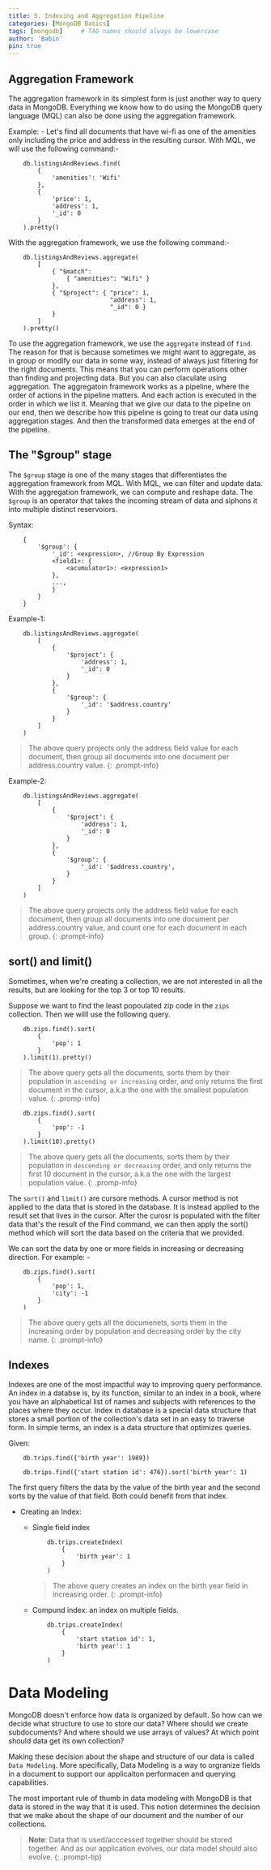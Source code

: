 ```yaml
---
title: 5. Indexing and Aggregation Pipeline
categories: [MongoDB Basics]
tags: [mongodb]     # TAG names should always be lowercase
author: 'Babin'
pin: true
---
```


## Aggregation Framework
The aggregation framework in its simplest form is just another way to query data in MongoDB. Everything we know how to do using the MongoDB query language (MQL) can also be done using the aggregation framework. 

Example: - Let's find all documents that have wi-fi as one of the amenities only including the price and address in the resulting cursor.
With MQL, we will use the following command:-
```
    db.listingsAndReviews.find(
        {
            'amenities': 'Wifi'
        },
        {
            'price': 1,
            'address': 1,
            '_id': 0
        }
    ).pretty()
```
With the aggregation framework, we use the following command:-
```
    db.listingsAndReviews.aggregate(
        [
            { "$match": 
                { "amenities": "Wifi" } 
            },
            { "$project": { "price": 1,
                            "address": 1,
                            "_id": 0 }
            }
        ]
    ).pretty()

```
To use the aggregation framework, we use the `aggregate` instead of `find`. The reason for that is because sometimes we might want to aggregate, as in group or modify our data in some way, instead of always just filtering for the right documents. This means that you can perform operations other than finding and projecting data. But you can also claculate using aggregation. 
The aggregatoin framework works as a pipeline, where the order of actions in the pipeline matters. And each action is executed in the order in which we list it. Meaning that we give our data to the pipeline on our end, then we describe how this pipeline is going to treat our data using aggregation stages. And then the transformed data emerges at the end of the pipeline. 


## The "$group" stage
The `$group` stage  is one of the many stages that differentiates the aggregation framework from MQL. With MQL, we can filter and update data. With the aggregation framework, we can compute and reshape data. The `$group` is an operator that takes the incoming stream of data and siphons it into multiple distinct reservoiors. 

Syntax: 
```
    {
        '$group': {
            '_id': <expression>, //Group By Expression
            <field1>: {
                <acumulator1>: <expression1>
            },
            ...,
            }
        }
    }
```

Example-1: 
```
    db.listingsAndReviews.aggregate(
        [
            {
                '$project': {
                    'address': 1,
                    '_id': 0
                }
            },
            {
                '$group': {
                    '_id': '$address.country'
                }
            }
        ]
    )
```
> The above query projects only the address field value for each document, then group all documents into one document per address.country value.
{: .prompt-info}

Example-2: 
```
    db.listingsAndReviews.aggregate(
        [
            {
                '$project': {
                    'address': 1,
                    '_id': 0
                }
            },
            {
                '$group': {
                    '_id': '$address.country',
                }
            }
        ]
    )
```
> The above query projects only the address field value for each document, then group all documents into one document per address.country value, and count one for each document in each group.
{: .prompt-info}



## sort() and limit()
Sometimes, when we're creating a collection, we are not interested in all the results, but are looking for the top 3 or top 10 results.  

Suppose we want to find the least popoulated zip code in the `zips` collection. Then we willl use the following query. 

```
    db.zips.find().sort(
        {
            'pop': 1
        }
    ).limit(1).pretty()
```
> The above query gets all the documents, sorts them by their population in `ascending or increasing` order, and only returns the first document in the cursor, a.k.a the one with the smallest population value. 
{: .promp-info}


```
    db.zips.find().sort(
        {
            'pop': -1
        }
    ).limit(10).pretty()
```
> The above query gets all the documents, sorts them by their population in `descending or decreasing` order, and only returns the first 10 document in the cursor, a.k.a the one with the largest population value. 
{: .promp-info}


The `sort()` and `limit()` are cursore methods. A cursor method is not applied to the data that is stored in the database. It is instead applied to the result set that lives in the cursor. After the curosr is populated with the filter data that's the result of the Find command, we can then apply the sort() method which will sort the data based on the criteria that we provided. 

We can sort the data by one or more fields in increasing or decreasing direction. For example: -
```
    db.zips.find().sort(
        {
            'pop': 1,
            'city': -1
        }
    )
```
> The above query gets all the documenets, sorts them in the increasing order by population and decreasing order by the city name. 
{: .prompt-info}


## Indexes
Indexes are one of the most impactful  way to improving query performance. An index in a databse is, by its function, similar to an index in a book, where you have an alphabetical list of names and subjects with references to the places where they occur. Index in database is a special data structure that stores a small portion of the collection's data set in an easy to traverse form. In simple terms, an index is a data structure that optimizes queries. 

Given: 
```
    db.trips.find({'birth year': 1989})

    db.trips.find({'start station id': 476}).sort('birth year': 1)
```
The first query filters the data by the value of the birth year  and the second sorts by the value of that field. Both could benefit from that index. 

- Creating an Index:
    - Single field index
        ```
            db.trips.createIndex(
                {
                    'birth year': 1
                }
            )
        ```
        > The above query creates an index on the birth year field in increasing order. 
        {: .prompt-info}

    - Compund index: an index on multiple fields. 
        ```
            db.trips.createIndex(
                {
                    'start station id': 1,
                    'birth year': 1
                }
            )
        ```


# Data Modeling
MongoDB doesn't enforce how data is organized by default. So how can we decide what structure to use to store our data? Where should we create subdocuments? And where should we use arrays of values? At which point should data get its own collection? 

Making these decision about the shape and structure of our data is called `Data Modeling`. More specifically, Data Modeling is a way to orgranize fields in a document to support our applicaiton performacen and querying capabilities. 

The most important rule of thumb in data modeling with MongoDB is that data is stored in the way that it is used. This notion determines the decision that we make about the shape of our document and the number of our collections. 

> **Note**: Data that is used/acccessed together should be stored together. And as our application evolves, our data model should also evolve.
{: .prompt-tip}
